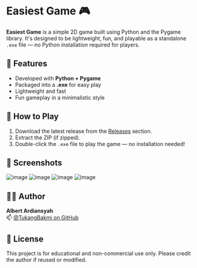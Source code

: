 # Easiest Game 🎮

**Easiest Game** is a simple 2D game built using Python and the Pygame library. It's designed to be lightweight, fun, and playable as a standalone `.exe` file — no Python installation required for players.

## 🔧 Features

- Developed with **Python + Pygame**
- Packaged into a **.exe** for easy play
- Lightweight and fast
- Fun gameplay in a minimalistic style

## 🚀 How to Play

1. Download the latest release from the [Releases](https://github.com/TukangBakmi/Easiest-Game/releases) section.
2. Extract the ZIP (if zipped).
3. Double-click the `.exe` file to play the game — no installation needed!

## 📸 Screenshots
![image](https://github.com/user-attachments/assets/fbb7e595-e424-49df-b3fc-85ef1bf2640b)
![image](https://github.com/user-attachments/assets/2b839bbb-3855-4efd-9ba0-82ada0a9f424)
![image](https://github.com/user-attachments/assets/29216426-4260-4b73-80cd-6268392d35cd)
![image](https://github.com/user-attachments/assets/f84d12d3-4425-45be-aad0-2f158b74eca4)

## 🙋‍♂️ Author

**Albert Ardiansyah**  
📫 [@TukangBakmi on GitHub](https://github.com/TukangBakmi)

## 📃 License

This project is for educational and non-commercial use only. Please credit the author if reused or modified.
